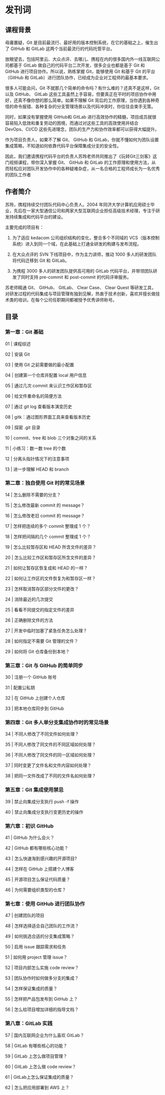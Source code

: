 # 发刊词

## 课程背景

毋庸置疑，Git 是目前最流行、最好用的版本控制系统，在它的基础之上，催生出了 GitHub 和 GitLab 这两个当前最流行的代码托管平台。

放眼望去，包括阿里云、大众点评、去哪儿、携程在内的很多国内外一线互联网公司都基于 GitLab 做自己的代码平台二次开发，很多企业也都是基于 Git 和 GitHub 进行项目协作。所以说，熟练掌握 Git，能够使用 Git 和基于 Git 的平台（GitHub 和 GitLab）进行团队协作，已经成为企业对工程师的最基本要求。

很多人可能会问，Git 不就那几个简单的命令吗？有什么难的？还真不是这样，Git 以及 GitHub、 GitLab 这些工具虽然上手容易，但要真正在平时的项目协作中用好，还真不像你想的那么简单。如果不理解 Git 背后的工作原理，当你遇到各种奇怪的命令报错、各种复杂的分支管理场景以及代码冲突时，你往往会束手无策。

同时，如果没有掌握使用 GitHub和 GitLab 进行高效协作的精髓，项目成员就很容易陷入低效和重复劳动的困境，而通过对这些工具的高效使用并结合 DevOps、CI/CD 这些先进理念，团队的生产力和协作效率都可以获得大幅提升。

作为项目负责人，如果不了解 Git、 GitHub 和 GitLab，你就不懂如何为团队设置集成策略，不知道如何依靠代码平台保障集成分支的安全性。

因此，我们邀请携程代码平台的负责人苏玲老师共同推出了《玩转Git三剑客》这门视频课程，带你深入掌握 Git、 GitHub 和 GitLab 的工作原理和使用方法，从而轻松应对团队开发协作中的各种疑难杂症，从一名合格的工程师成长为一名优秀的团队工作者

## 作者简介

苏玲，携程持续交付团队代码中心负责人。2004 年同济大学计算机应用硕士毕业，先后在一家大型通信公司和两家大型互联网企业担任高级技术经理，专注于研发持续集成和代码平台的建设。

主要完成的项目有：

1. 为了适应 kedacom 公司组织结构的变化，整合多个不同域的 VCS（版本控制系统）进入到同一个域，在此基础上打通全研发的构建与发布流程。

2. 在大众点评的 SVN 下线项目中，作为主力讲师，推动 1000 多人的研发团队将代码迁移到 Git 和 GitLab。

3. 为携程 3000 多人的研发团队提供高可用的 GitLab 代码平台，并带领团队研发了同时支持 pre-commit 和 post-commit 的代码评审服务。

苏老师精通 Git、 GitHub、 GitLab、 Clear Case、 Clear Quest 等研发工具，对研发过程的代码集成与项目管理有独到见解，热衷于技术创新，喜欢并擅长做技术类的培训，在每个公司任职期间都被授予优秀讲师称号。

## 目录

### 第一章：Git 基础

01 | 课程综述

02 | 安装 Git

03 | 使用 Git 之前需要做的最小配置

04 | 创建第一个仓库并配置 local 用户信息

05 | 通过几次 commit 来认识工作区和暂存区

06 | 给文件重命名的简便方法

07 | 通过 git log 查看版本演变历史

08 | gitk：通过图形界面工具来查看版本历史

09 | 探密 .git 目录

10 | commit、tree 和 blob 三个对象之间的关系

11 | 小练习：数一数 tree 的个数

12 | 分离头指针情况下的注意事项

13 | 进一步理解 HEAD 和 branch

### 第二章：独自使用 Git 时的常见场景

14 | 怎么删除不需要的分支？

15 | 怎么修改最新 commit 的 message？

16 | 怎么修改老旧 commit 的 message？

17 | 怎样把连续的多个 commit 整理成 1 个？

18 | 怎样把间隔的几个 commit 整理成 1 个？

19 | 怎么比较暂存区和 HEAD 所含文件的差异？

20 | 怎么比较工作区和暂存区所含文件的差异？

21 | 如何让暂存区恢复成和 HEAD 的一样？

22 | 如何让工作区的文件恢复为和暂存区一样？

23 | 怎样取消暂存区部分文件的更改？

24 | 消除最近的几次提交

25 | 看看不同提交的指定文件的差异

26 | 正确删除文件的方法

27 | 开发中临时加塞了紧急任务怎么处理？

28 | 如何指定不需要 Git 管理的文件？

29 | 如何将 Git 仓库备份到本地？

### 第三章：Git 与 GitHub 的简单同步

30 | 注册一个 GitHub 账号

31 | 配置公私钥

32 | 在 GitHub 上创建个人仓库

33 | 把本地仓库同步到 GitHub

### 第四章：Git 多人单分支集成协作时的常见场景

34 | 不同人修改了不同文件如何处理？

35 | 不同人修改了同文件的不同区域如何处理？

36 | 不同人修改了同文件的同一区域如何处理？

37 | 同时变更了文件名和文件内容如何处理？

38 | 把同一文件改成了不同的文件名如何处理？

### 第五章：Git 集成使用禁忌

39 | 禁止向集成分支执行 push -f 操作

40 | 禁止向集成分支执行变更历史的操作

### 第六章：初识 GitHub

41 | GitHub 为什么会火？

42 | GitHub 都有哪些核心功能？

43 | 怎么快速淘到感兴趣的开源项目?

44 | 怎样在 GitHub 上搭建个人博客

45 | 开源项目怎么保证代码质量？

46 | 为何需要组织类型的仓库？

### 第七章：使用 GitHub 进行团队协作

47 | 创建团队的项目

48 | 怎样选择适合自己团队的工作流？

49 | 如何挑选合适的分支集成策略？

50 | 启用 issue 跟踪需求和任务

51 | 如何用 project 管理 issue？

52 | 项目内部怎么实施 code review？

53 | 团队协作时如何做多分支的集成？

54 | 怎样保证集成的质量？

55 | 怎样把产品包发布到 GitHub 上？

56 | 怎么给项目增加详细的指导文档？

### 第八章：GitLab 实践

57 | 国内互联网企业为什么喜欢 GitLab？

58 | GitLab 有哪些核心的功能？

59 | GitLab 上怎么做项目管理？

60 | GitLab 上怎么做 code review？

61 | GitLab上怎么保证集成的质量？

62 | 怎么把应用部署到 AWS 上？